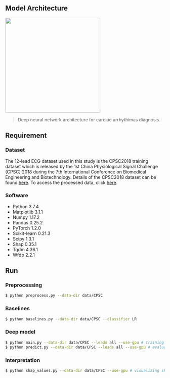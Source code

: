 
## Model Architecture

<img src="https://imgur.com/BIvuVUc.png" width="300">

> Deep neural network architecture for cardiac arrhythimas diagnosis.

## Requirement

### Dataset

The 12-lead ECG dataset used in this study is the CPSC2018 training dataset which is released by the 1st China Physiological Signal Challenge (CPSC) 2018 during the 7th International Conference on Biomedical Engineering and Biotechnology. Details of the CPSC2018 dataset can be found [here](https://bit.ly/3gus3D0). To access the processed data, click [here](https://www.dropbox.com/s/unicm8ulxt24vh8/CPSC.zip?dl=0).

### Software

- Python 3.7.4
- Matplotlib 3.1.1
- Numpy 1.17.2
- Pandas 0.25.2
- PyTorch 1.2.0
- Scikit-learn 0.21.3
- Scipy 1.3.1
- Shap 0.35.1
- Tqdm 4.36.1
- Wfdb 2.2.1

## Run

### Preprocessing

```sh
$ python preprocess.py --data-dir data/CPSC
```

### Baselines

```sh
$ python baselines.py --data-dir data/CPSC --classifier LR
```

### Deep model

```sh
$ python main.py --data-dir data/CPSC --leads all --use-gpu # training
$ python predict.py --data-dir data/CPSC --leads all --use-gpu # evaluation
```

### Interpretation

```sh
$ python shap_values.py --data-dir data/CPSC --use-gpu # visualizing shap values
```
